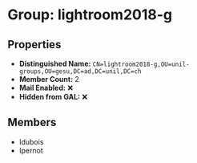 # Group: lightroom2018-g

## Properties

- **Distinguished Name:** `CN=lightroom2018-g,OU=unil-groups,OU=gesu,DC=ad,DC=unil,DC=ch`
- **Member Count:** 2
- **Mail Enabled:** ❌
- **Hidden from GAL:** ❌

## Members

- ldubois
- lpernot
